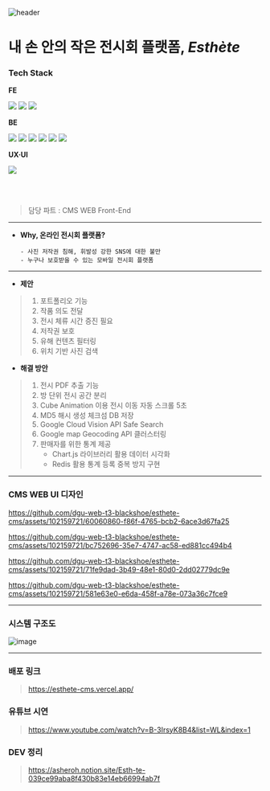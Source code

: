 ![header](https://capsule-render.vercel.app/api?type=waving&color=7EC9FF&height=250&section=header&text=중소벤처기업부%20벤처스타트업%20아카데미%20사업%20우수상&fontSize=32&animation=fadeIn&fontAlignY=32&desc=2023%20동국대학교%20웹%20개발자%20양성%20장학%20과정&descAlignY=51&descAlign=70)

# **내 손 안의 작은 전시회 플랫폼, *Esthète***

<div align="left">

### Tech Stack
  
**FE** 

<img src="https://img.shields.io/badge/Next-000000?style=for-the-badge&logo=Next.js&logoColor=white">
<img src="https://img.shields.io/badge/TypeScript-3178C6?style=for-the-badge&logo=typescript&logoColor=white">
<img src="https://img.shields.io/badge/React_Native-61DAFB?style=for-the-badge&logo=react&logoColor=white">


**BE**

<img src="https://img.shields.io/badge/Spring-6DB33F?style=for-the-badge&logo=spring&logoColor=white">
<img src="https://img.shields.io/badge/Docker-2496ED?style=for-the-badge&logo=docker&logoColor=white">
<img src="https://img.shields.io/badge/MySQL-4479A1?style=for-the-badge&logo=mysql&logoColor=white">
<img src="https://img.shields.io/badge/Kubernetes-326CE5?style=for-the-badge&logo=kubernetes&logoColor=white">
<img src="https://img.shields.io/badge/Jenkins-6D6B6D?style=for-the-badge&logo=jenkins&logoColor=white">
<img src="https://img.shields.io/badge/Redis-DC382D?style=for-the-badge&logo=redis&logoColor=white">


**UX·UI**

<img src="https://img.shields.io/badge/Figma-ae4dff?style=for-the-badge&logo=figma&logoColor=white">

</div>

<br/><br/>

> 담당 파트 : CMS WEB Front-End

<hr/>

- **Why, 온라인 전시회 플랫폼?**
  ```
  - 사진 저작권 침해, 휘발성 강한 SNS에 대한 불만
  - 누구나 보호받을 수 있는 모바일 전시회 플랫폼
  ```

<hr/>

- **제안**
>  1. 포트폴리오 기능
>  2. 작품 의도 전달
>  3. 전시 체류 시간 증진 필요
>  4. 저작권 보호
>  5. 유해 컨텐츠 필터링
>  6. 위치 기반 사진 검색


- **해결 방안**
>  1. 전시 PDF 추출 기능
>  2. 방 단위 전시 공간 분리
>  3. Cube Animation 이용 전시 이동 자동 스크롤 5초
>  4. MD5 해시 생성 체크섬 DB 저장
>  5. Google Cloud Vision API Safe Search
>  6. Google map Geocoding API 클러스터링
>  7. 판매자를 위한 통계 제공
>     - Chart.js 라이브러리 활용 데이터 시각화
>     - Redis 활용 통계 등록 중복 방지 구현

---

### CMS WEB UI 디자인

https://github.com/dgu-web-t3-blackshoe/esthete-cms/assets/102159721/60060860-f86f-4765-bcb2-6ace3d67fa25

https://github.com/dgu-web-t3-blackshoe/esthete-cms/assets/102159721/bc752696-35e7-4747-ac58-ed881cc494b4

https://github.com/dgu-web-t3-blackshoe/esthete-cms/assets/102159721/71fe9dad-3b49-48e1-80d0-2dd02779dc9e

https://github.com/dgu-web-t3-blackshoe/esthete-cms/assets/102159721/581e63e0-e6da-458f-a78e-073a36c7fce9

<hr/>

### 시스템 구조도

![image](https://github.com/dgu-web-t3-blackshoe/esthete-cms/assets/102159721/e8d12935-6408-41f9-8b9c-ef7528d5d3ee)

<hr/>

### 배포 링크
> https://esthete-cms.vercel.app/

### 유튜브 시연
> https://www.youtube.com/watch?v=B-3IrsyK8B4&list=WL&index=1

### DEV 정리
> https://asheroh.notion.site/Esth-te-039ce99aba8f430b83e14eb66994ab7f

